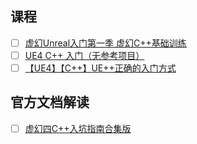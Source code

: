 ## 课程
- [ ] [虚幻Unreal入门第一季 虚幻C++基础训练](https://www.bilibili.com/video/BV1nL411j7E1)
- [ ] [UE4 C++ 入门（无参考项目）](https://www.bilibili.com/video/BV1RE411d7J8)
- [ ] [【UE4】【C++】UE++正确的入门方式](https://space.bilibili.com/453151910/channel/collectiondetail?sid=40224)

## 官方文档解读
- [ ] [虚幻四C++入坑指南合集版](https://www.bilibili.com/video/BV14K411J7v2)
